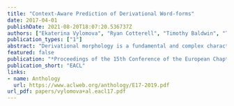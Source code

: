 ```yaml
---
title: "Context-Aware Prediction of Derivational Word-forms"
date: 2017-04-01
publishDate: 2021-08-20T18:07:20.536737Z
authors: ["Ekaterina Vylomova", "Ryan Cotterell", "Timothy Baldwin", "Trevor Cohn"]
publication_types: ["1"]
abstract: "Derivational morphology is a fundamental and complex characteristic of language. In this paper we propose a new task of predicting the derivational form of a given base-form lemma that is appropriate for a given context. We present an encoder-decoder style neural network to produce a derived form character-by-character, based on its corresponding character-level representation of the base form and the context. We demonstrate that our model is able to generate valid context-sensitive derivations from known base forms, but is less accurate under lexicon agnostic setting."
featured: false
publication: "*Proceedings of the 15th Conference of the European Chapter of the Association for Computational Linguistics*"
publication_short: "EACL"
links:
- name: Anthology
  url: https://www.aclweb.org/anthology/E17-2019.pdf
url_pdf: papers/vylomova+al.eacl17.pdf
---
```


